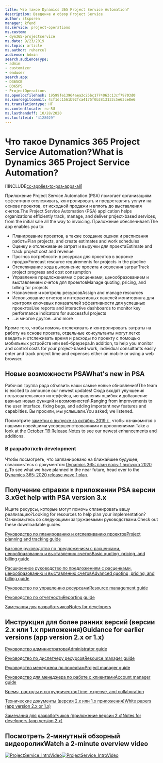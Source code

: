 ```yaml
---
title: Что такое Dynamics 365 Project Service Automation?
description: Введение и обзор Project Service
author: stsporen
manager: kfend
ms.service: project-operations
ms.custom:
- dyn365-projectservice
ms.date: 9/23/2019
ms.topic: article
ms.author: ruhercul
audience: Admin
search.audienceType:
- admin
- customizer
- enduser
search.app:
- D365CE
- D365PS
- ProjectOperations
ms.openlocfilehash: 19599fe13964aea2c25bc1774063c13cf79703d0
ms.sourcegitcommit: 4cf1dc1561b92fca4175f0b3813133c5e63ce8e6
ms.translationtype: HT
ms.contentlocale: ru-RU
ms.lasthandoff: 10/28/2020
ms.locfileid: "4128029"
---
```

# <a name="what-is-dynamics-365-project-service-automation"></a><span data-ttu-id="56e88-103">Что такое Dynamics 365 Project Service Automation?</span><span class="sxs-lookup"><span data-stu-id="56e88-103">What is Dynamics 365 Project Service Automation?</span></span>

[!INCLUDE[cc-applies-to-psa-apps-all](../includes/cc-applies-to-psa-apps-all.md)]

<span data-ttu-id="56e88-104">Приложение Project Service Automation (PSA) помогает организациям эффективно отслеживать, контролировать и предоставлять услуги на основе проектов, от исходной продажи и вплоть до выставления счетов.</span><span class="sxs-lookup"><span data-stu-id="56e88-104">The Project Service Automation (PSA) application helps organizations efficiently track, manage, and deliver project-based services, from the initial sale all the way to invoicing.</span></span> <span data-ttu-id="56e88-105">Приложение обеспечивает:</span><span class="sxs-lookup"><span data-stu-id="56e88-105">The app enables you to:</span></span>

- <span data-ttu-id="56e88-106">Планирование проектов, а также создание оценок и расписания работы</span><span class="sxs-lookup"><span data-stu-id="56e88-106">Plan projects, and create estimates and work schedules</span></span>
- <span data-ttu-id="56e88-107">Оценку и отслеживание затрат и выручки для проекта</span><span class="sxs-lookup"><span data-stu-id="56e88-107">Estimate and track project cost and revenue</span></span>
- <span data-ttu-id="56e88-108">Прогноз потребности в ресурсах для проектов в воронке продаж</span><span class="sxs-lookup"><span data-stu-id="56e88-108">Forecast resource requirements for projects in the pipeline</span></span>
- <span data-ttu-id="56e88-109">Отслеживание хода выполнение проекта и освоения затрат</span><span class="sxs-lookup"><span data-stu-id="56e88-109">Track project progress and cost consumption</span></span>
- <span data-ttu-id="56e88-110">Управление предложениями с расценками, ценообразованием и выставлением счетов для проектов</span><span class="sxs-lookup"><span data-stu-id="56e88-110">Manage quoting, pricing, and billing for projects</span></span>
- <span data-ttu-id="56e88-111">Назначение и контроль ресурсов</span><span class="sxs-lookup"><span data-stu-id="56e88-111">Assign and manage resources</span></span>
- <span data-ttu-id="56e88-112">Использование отчетов и интерактивных панелей мониторинга для контроля ключевых показателей эффективности для успешных проектов</span><span class="sxs-lookup"><span data-stu-id="56e88-112">Use reports and interactive dashboards to monitor key performance indicators for successful projects</span></span>
- <span data-ttu-id="56e88-113">...и многое другое</span><span class="sxs-lookup"><span data-stu-id="56e88-113">...and more</span></span>

<span data-ttu-id="56e88-114">Кроме того, чтобы помочь отслеживать и контролировать затраты на работу на основе проекта, отдельные консультанты могут легко введить и отслеживать время и расходы по проекту с помощью мобильных устройств или веб-браузера.</span><span class="sxs-lookup"><span data-stu-id="56e88-114">In addition, to help you monitor and control costs for your project-based work, individual consultants easily enter and track project time and expenses either on mobile or using a web browser.</span></span>

## <a name="whats-new-in-psa"></a><span data-ttu-id="56e88-115">Новые возможности PSA</span><span class="sxs-lookup"><span data-stu-id="56e88-115">What's new in PSA</span></span>
<span data-ttu-id="56e88-116">Рабочая группа рада объявить наши самые новые обновления!</span><span class="sxs-lookup"><span data-stu-id="56e88-116">The team is excited to announce our newest updates!</span></span> <span data-ttu-id="56e88-117">Сюда входят улучшения пользовательского интерфейса, исправления ошибок и добавление важных новых функций и возможностей.</span><span class="sxs-lookup"><span data-stu-id="56e88-117">Ranging from improvements to the user interface, fixing bugs, and adding important new features and capabilties.</span></span> <span data-ttu-id="56e88-118">Вы просили, мы услышали.</span><span class="sxs-lookup"><span data-stu-id="56e88-118">You asked; we listened.</span></span>

<span data-ttu-id="56e88-119">Посмотрите [заметки о выпуске за октябрь 2019 г.](https://docs.microsoft.com/dynamics365-release-plan/2019wave2/index), чтобы ознакомится с нашими новейшими усовершенствованиями и дополнениями.</span><span class="sxs-lookup"><span data-stu-id="56e88-119">Take a look at the [October '19 Release Notes](https://docs.microsoft.com/dynamics365-release-plan/2019wave2/index) to see our newest enhancements and additions.</span></span>

### <a name="in-development"></a><span data-ttu-id="56e88-120">В разработке</span><span class="sxs-lookup"><span data-stu-id="56e88-120">In development</span></span>
<span data-ttu-id="56e88-121">Чтобы посмотреть, что запланировано на ближайшее будущее, ознакомьтесь с документом [Dynamics 365: план волы 1 выпуска 2020 г.](https://docs.microsoft.com/dynamics365-release-plan/2020wave1/index).</span><span class="sxs-lookup"><span data-stu-id="56e88-121">To see what we have planned in the near future, head over to the [Dynamics 365: 2020 release wave 1 plan](https://docs.microsoft.com/dynamics365-release-plan/2020wave1/index).</span></span>

## <a name="get-help-with-psa-version-3x"></a><span data-ttu-id="56e88-122">Получение справки в приложении PSA версии 3.x</span><span class="sxs-lookup"><span data-stu-id="56e88-122">Get help with PSA version 3.x</span></span>
<span data-ttu-id="56e88-123">Ищите ресурсы, которые могут помочь спланировать вашу реализацию?</span><span class="sxs-lookup"><span data-stu-id="56e88-123">Looking for resources to help plan your implementation?</span></span> <span data-ttu-id="56e88-124">Ознакомьтесь со следующими загружаемыми руководствами.</span><span class="sxs-lookup"><span data-stu-id="56e88-124">Check out these downloadable guides.</span></span>

 [<span data-ttu-id="56e88-125">Руководство по планированию и отслеживанию проектов</span><span class="sxs-lookup"><span data-stu-id="56e88-125">Project planning and tracking guide</span></span>](../psa/implementation-guides/project-planning-tracking.md)

 [<span data-ttu-id="56e88-126">Базовое руководство по предложениям с расценками, ценообразованию и выставлению счетов</span><span class="sxs-lookup"><span data-stu-id="56e88-126">Basic quoting, pricing, and billing guide</span></span>](../psa/implementation-guides/begin-quoting-pricing-billing.md)

 [<span data-ttu-id="56e88-127">Расширенное руководство по предложениям с расценками, ценообразованию и выставлению счетов</span><span class="sxs-lookup"><span data-stu-id="56e88-127">Advanced quoting, pricing, and billing guide</span></span>](../psa/implementation-guides/adv-quoting-pricing-billing.md)

 [<span data-ttu-id="56e88-128">Руководство по управлению ресурсами</span><span class="sxs-lookup"><span data-stu-id="56e88-128">Resource management guide</span></span>](../psa/implementation-guides/resource-management-guide.md)

 [<span data-ttu-id="56e88-129">Руководство по отчетности</span><span class="sxs-lookup"><span data-stu-id="56e88-129">Reporting guide</span></span>](../psa/implementation-guides/reporting-guide.md)

 [<span data-ttu-id="56e88-130">Замечания для разработчиков</span><span class="sxs-lookup"><span data-stu-id="56e88-130">Notes for developers</span></span>](../psa/developer-guides/overview-dev-notes-v3.x.md)

## <a name="guidance-for-earlier-versions-app-version-2x-or-1x"></a><span data-ttu-id="56e88-131">Инструкция для более ранних версий (версии 2.x или 1.x приложения)</span><span class="sxs-lookup"><span data-stu-id="56e88-131">Guidance for earlier versions (app version 2.x or 1.x)</span></span>
 [<span data-ttu-id="56e88-132">Руководство администратора</span><span class="sxs-lookup"><span data-stu-id="56e88-132">Administrator guide</span></span>](../psa/admin-guide.md)

 [<span data-ttu-id="56e88-133">Руководство по диспетчеру ресурсов</span><span class="sxs-lookup"><span data-stu-id="56e88-133">Resource manager guide</span></span>](../psa/resource-manager-guide.md)

 [<span data-ttu-id="56e88-134">Руководство менеджера по проектам</span><span class="sxs-lookup"><span data-stu-id="56e88-134">Project manager guide</span></span>](../psa/project-manager-guide.md)

 [<span data-ttu-id="56e88-135">Руководство для менеджера по работе с клиентами</span><span class="sxs-lookup"><span data-stu-id="56e88-135">Account manager guide</span></span>](../psa/account-manager-guide.md)

 [<span data-ttu-id="56e88-136">Время, расходы и сотрудничество</span><span class="sxs-lookup"><span data-stu-id="56e88-136">Time, expense, and collaboration</span></span>](../psa/time-expense-collaboration-guide.md)

 [<span data-ttu-id="56e88-137">Технические документы (версия 2.x или 1.x приложения)</span><span class="sxs-lookup"><span data-stu-id="56e88-137">White papers (app version 2.x or 1.x)</span></span>](../psa/white-papers.md)

 [<span data-ttu-id="56e88-138">Замечания для разработчиков (приложение версии 2.x)</span><span class="sxs-lookup"><span data-stu-id="56e88-138">Notes for developers (app version 2.x)</span></span>](../psa/developer-guides/add-custom-qoi-forms-v2.x.md)

 ## <a name="watch-a-2-minute-overview-video"></a><span data-ttu-id="56e88-139">Посмотреть 2-минутный обзорный видеоролик</span><span class="sxs-lookup"><span data-stu-id="56e88-139">Watch a 2-minute overview video</span></span>
 <a name="heroArea"></a> <span data-ttu-id="56e88-140">[![ProjectService_IntroVideo](../psa/media/project-service-intro-video.png "ProjectService_IntroVideo")](https://go.microsoft.com/fwlink/p/?LinkId=799457)</span><span class="sxs-lookup"><span data-stu-id="56e88-140">[![ProjectService_IntroVideo](../psa/media/project-service-intro-video.png "ProjectService_IntroVideo")](https://go.microsoft.com/fwlink/p/?LinkId=799457)</span></span>


